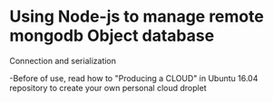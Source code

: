 # Using Node-js to manage remote mongodb Object database

Connection and serialization

-Before of use, read how to "Producing a CLOUD" in Ubuntu 16.04 repository to create your own personal cloud droplet
